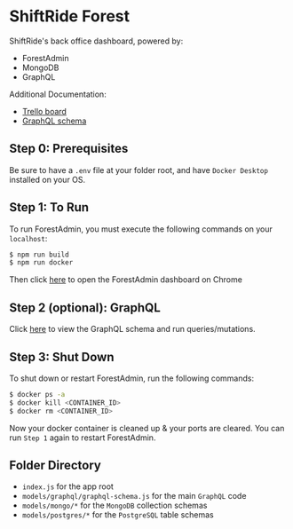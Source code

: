 # ShiftRide Forest

ShiftRide's back office dashboard, powered by:

- ForestAdmin
- MongoDB
- GraphQL

Additional Documentation:

- [Trello board](https://trello.com/b/B1wqfLTR/shiftride-tech)
- [GraphQL schema](http://localhost:6010/graphiql)

## Step 0: Prerequisites

Be sure to have a `.env` file at your folder root, and have `Docker Desktop` installed on your OS.

## Step 1: To Run

To run ForestAdmin, you must execute the following commands on your `localhost`:

```bash
$ npm run build
$ npm run docker
```

Then click [here](http://app.forestadmin.com/43840/dashboard/79068) to open the ForestAdmin dashboard on Chrome

## Step 2 (optional): GraphQL

Click [here](http://localhost:6010/graphiql) to view the GraphQL schema and run queries/mutations.

## Step 3: Shut Down

To shut down or restart ForestAdmin, run the following commands:

```bash
$ docker ps -a
$ docker kill <CONTAINER_ID>
$ docker rm <CONTAINER_ID>
```

Now your docker container is cleaned up & your ports are cleared. You can run `Step 1` again to restart ForestAdmin.

## Folder Directory

- `index.js` for the app root
- `models/graphql/graphql-schema.js` for the main `GraphQL` code
- `models/mongo/*` for the `MongoDB` collection schemas
- `models/postgres/*` for the `PostgreSQL` table schemas
